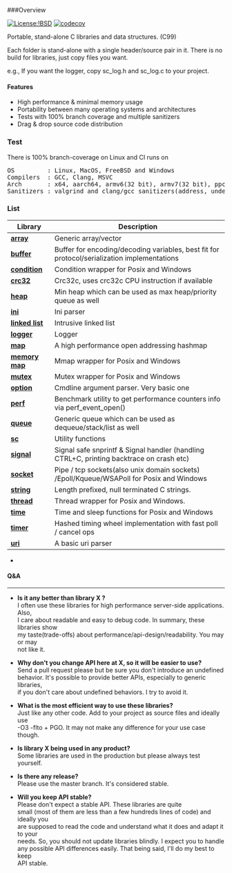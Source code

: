 ###Overview

[![License:!BSD](https://img.shields.io/badge/License-BSD-blue.svg)](https://opensource.org/licenses/bsd-3-clause)
[![codecov](https://codecov.io/gh/tezc/sc/branch/master/graph/badge.svg?token=O8ZHQ0XZ30)](https://codecov.io/gh/tezc/sc)

Portable, stand-alone C libraries and data structures. (C99)

Each folder is stand-alone with a single header/source pair in it. There is no  
build for libraries, just copy files you want. 

e.g., If you want the logger, copy sc_log.h and sc_log.c to your project.

#### Features

- High performance & minimal memory usage
- Portability between many operating systems and architectures
- Tests with 100% branch coverage and multiple sanitizers
- Drag & drop source code distribution

### Test
There is 100% branch-coverage on Linux and CI runs on

<pre>
OS         : Linux, MacOS, FreeBSD and Windows  
Compilers  : GCC, Clang, MSVC  
Arch       : x64, aarch64, armv6(32 bit), armv7(32 bit), ppc64le, s390x(big endian), riscv64  
Sanitizers : valgrind and clang/gcc sanitizers(address, undefined, thread)
</pre>

### List

| Library                        | Description                                                                                 |
|--------------------------------|---------------------------------------------------------------------------------------------|
| **[array](array)**             | Generic array/vector                                                                        |
| **[buffer](buffer)**           | Buffer for encoding/decoding variables, best fit for protocol/serialization implementations |
| **[condition](condition)**     | Condition wrapper for Posix and Windows                                                     |
| **[crc32](crc32)**             | Crc32c, uses crc32c CPU instruction if available                                            |
| **[heap](heap)**               | Min heap which can be used as max heap/priority queue as well                               | 
| **[ini](ini)**                 | Ini parser                                                                                  |
| **[linked list](linked-list)** | Intrusive linked list                                                                       |
| **[logger](logger)**           | Logger                                                                                      |
| **[map](map)**                 | A high performance open addressing hashmap                                                  |
| **[memory map](memory-map)**   | Mmap wrapper for Posix and Windows                                                          |
| **[mutex](mutex)**             | Mutex wrapper for Posix and Windows                                                         |
| **[option](option)**           | Cmdline argument parser. Very basic one                                                     |
| **[perf](perf)**               | Benchmark utility to get performance counters info via perf_event_open()                    | 
| **[queue](queue)**             | Generic queue which can be used as dequeue/stack/list as well                               |
| **[sc](sc)**                   | Utility functions                                                                           |
| **[signal](signal)**           | Signal safe snprintf & Signal handler (handling CTRL+C, printing backtrace on crash etc)    |
| **[socket](socket)**           | Pipe / tcp sockets(also unix domain sockets) /Epoll/Kqueue/WSAPoll for Posix and Windows    |
| **[string](string)**           | Length prefixed, null terminated C strings.                                                 |
| **[thread](thread)**           | Thread wrapper for Posix and Windows.                                                       |
| **[time](time)**               | Time and sleep functions for Posix and Windows                                              |
| **[timer](timer)**             | Hashed timing wheel implementation with fast poll / cancel ops                              |
| **[uri](uri)**                 | A basic uri parser                                                                          |
  
-

#### Q&A

-----
* **Is it any better than library X ?**  
  I often use these libraries for high performance server-side applications. Also,  
  I care about readable and easy to debug code. In summary, these libraries show  
  my taste(trade-offs) about performance/api-design/readability. You may or may  
  not like it.


* **Why don't you change API here at X, so it will be easier to use?**  
  Send a pull request please but be sure you don't introduce an undefined  
  behavior. It's possible to provide better APIs, especially to generic libraries,  
  if you don't care about undefined behaviors. I try to avoid it.


* **What is the most efficient way to use these libraries?**  
  Just like any other code. Add to your project as source files and ideally use   
  -O3 -flto + PGO. It may not make any difference for your use case though.


* **Is library X being used in any product?**  
  Some libraries are used in the production but please always test yourself.


* **Is there any release?**   
  Please use the master branch. It's considered stable.


* **Will you keep API stable?**   
  Please don't expect a stable API. These libraries are quite  
  small (most of them are less than a few hundreds lines of code) and ideally you  
  are supposed to read the code and understand what it does and adapt it to your   
  needs. So, you should not update libraries blindly. I expect you to handle  
  any possible API differences easily. That being said, I'll do my best to keep  
  API stable. 